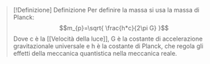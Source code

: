 
>[!Definizione] Definizione
>Per definire la massa si usa la massa di Planck:
>$$m_{p}=\sqrt{ \frac{h*c}{2\pi G} }$$
>Dove c è la [[Velocità della luce]],
>G è la costante di accelerazione gravitazionale universale
>e h è la costante di Planck, che regola gli effetti della meccanica quantistica nella meccanica reale.

